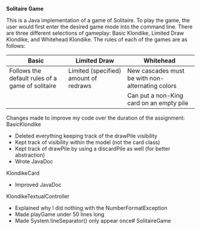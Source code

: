 **Solitaire Game**

This is a Java implementation of a game of Solitaire. To play the game, the user would first enter the desired 
game mode into the command line. There are three different selections of gameplay: Basic Klondike, Limited Draw
Klondike, and Whitehead Klondike. The rules of each of the games are as follows:

| Basic                                            | Limited Draw                          | Whitehead                                        |
|--------------------------------------------------|---------------------------------------|--------------------------------------------------|
| Follows the default rules of a game of solitaire | Limited (specified) amount of redraws | New cascades must be with non-alternating colors |
|                                                  |                                       | Can put a non-King card on an empty pile         |



Changes made to improve my code over the duration of the assignment:
BasicKlondike
- Deleted everything keeping track of the drawPile visibility
- Kept track of visibility within the model (not the card class)
- Kept track of drawPile by using a discardPile as well (for better abstraction)
- Wrote JavaDoc

KlondikeCard
- Improved JavaDoc

KlondikeTextualController
- Explained why I did nothing with the NumberFormatException
- Made playGame under 50 lines long
- Made System.lineSeparator() only appear once# SolitaireGame
